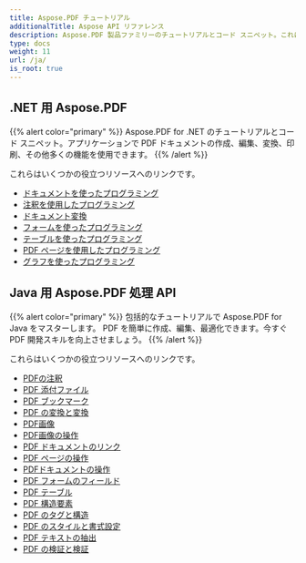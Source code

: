 ```yaml
---
title: Aspose.PDF チュートリアル
additionalTitle: Aspose API リファレンス
description: Aspose.PDF 製品ファミリーのチュートリアルとコード スニペット。これには、Aspose.PDF の使用に関する基本的なチュートリアルと高度なチュートリアルが含まれています。
type: docs
weight: 11
url: /ja/
is_root: true
---
```


## .NET 用 Aspose.PDF
{{% alert color="primary" %}}
Aspose.PDF for .NET のチュートリアルとコード スニペット。アプリケーションで PDF ドキュメントの作成、編集、変換、印刷、その他多くの機能を使用できます。 
{{% /alert %}}

これらはいくつかの役立つリソースへのリンクです。
- [ドキュメントを使ったプログラミング](./net/programming-with-document/)
- [注釈を使用したプログラミング](./net/annotations/)  
- [ドキュメント変換](./net/document-conversion/)
- [フォームを使ったプログラミング](./net/programming-with-forms/)
- [テーブルを使ったプログラミング](./net/programming-with-tables/) 
- [PDF ページを使用したプログラミング](./net/programming-with-pdf-pages/)
- [グラフを使ったプログラミング](./net/programming-with-graphs/)
 
## Java 用 Aspose.PDF 処理 API
{{% alert color="primary" %}}
包括的なチュートリアルで Aspose.PDF for Java をマスターします。 PDF を簡単に作成、編集、最適化できます。今すぐ PDF 開発スキルを向上させましょう。
{{% /alert %}}

これらはいくつかの役立つリソースへのリンクです。
- [PDFの注釈](./java/pdf-annotations/)
- [PDF 添付ファイル](./java/pdf-attachments/)
- [PDF ブックマーク](./java/pdf-bookmarks/)
- [PDF の変換と変換](./java/pdf-conversion-transformation/)
- [PDF画像](./java/pdf-images/)
- [PDF画像の操作](./java/pdf-image-manipulation/)
- [PDF ドキュメントのリンク](./java/pdf-document-links/)
- [PDF ページの操作](./java/pdf-page-manipulation/)
- [PDFドキュメントの操作](./java/pdf-document-operations/)
- [PDF フォームのフィールド](./java/pdf-form-fields/)
- [PDF テーブル](./java/pdf-tables/)
- [PDF 構造要素](./java/pdf-structure-elements/)
- [PDF のタグと構造](./java/pdf-tags-and-structure/)
- [PDF のスタイルと書式設定](./java/pdf-styles-and-formatting/)
- [PDF テキストの抽出](./java/pdf-text-extraction/)
- [PDF の検証と検証](./java/pdf-validation-and-verification/)

